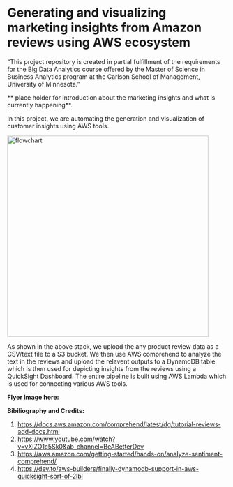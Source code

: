 # Generating and visualizing marketing insights from Amazon reviews using AWS ecosystem

“This project repository is created in partial fulfillment of the requirements for the Big Data Analytics course offered by the Master of Science in Business Analytics program at the Carlson School of Management, University of Minnesota.”

** place holder for introduction about the marketing insights and what is currently happening**.

In this project, we are automating the generation and visualization of customer insights using AWS tools. 


<img width="461" alt="flowchart" src="https://media.github.umn.edu/user/24686/files/cb6ebcf9-69d5-4ba5-b311-6107ba6908e9">


As shown in the above stack, we upload the any product review data as a CSV/text file to a S3 bucket. We then use AWS comprehend to analyze the text in the reviews and upload the relavent outputs to a DynamoDB table which is then used for depicting insights from the reviews using a QuickSight Dashboard. The entire pipeline is built using AWS Lambda which is used for connecting various AWS tools.



**Flyer Image here:**


**Bibiliography and Credits:**
1. https://docs.aws.amazon.com/comprehend/latest/dg/tutorial-reviews-add-docs.html
2. https://www.youtube.com/watch?v=vXiZO1c5Sk0&ab_channel=BeABetterDev
3. https://aws.amazon.com/getting-started/hands-on/analyze-sentiment-comprehend/
4. https://dev.to/aws-builders/finally-dynamodb-support-in-aws-quicksight-sort-of-2lbl

